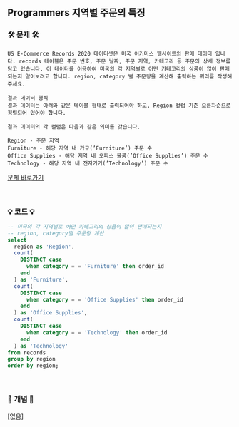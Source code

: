 ## Programmers 지역별 주문의 특징

### 🛠️ 문제 🛠️

```
US E-Commerce Records 2020 데이터셋은 미국 이커머스 웹사이트의 판매 데이터 입니다. records 테이블은 주문 번호, 주문 날짜, 주문 지역, 카테고리 등 주문의 상세 정보를 담고 있습니다. 이 데이터를 이용하여 미국의 각 지역별로 어떤 카테고리의 상품이 많이 판매되는지 알아보려고 합니다. region, category 별 주문량을 계산해 출력하는 쿼리를 작성해주세요.

결과 데이터 형식
결과 데이터는 아래와 같은 테이블 형태로 출력되어야 하고, Region 컬럼 기준 오름차순으로 정렬되어 있어야 합니다.

결과 데이터의 각 컬럼은 다음과 같은 의미를 갖습니다.

Region - 주문 지역
Furniture - 해당 지역 내 가구(’Furniture’) 주문 수
Office Supplies - 해당 지역 내 오피스 물품(’Office Supplies’) 주문 수
Technology - 해당 지역 내 전자기기(’Technology’) 주문 수
```

[문제 바로가기](https://solvesql.com/problems/characteristics-of-orders/)

<br/>

### 💡 코드 💡

```sql
-- 미국의 각 지역별로 어떤 카테고리의 상품이 많이 판매되는지
-- region, category별 주문량 계산
select
  region as 'Region',
  count(
    DISTINCT case
      when category = = 'Furniture' then order_id
    end
  ) as 'Furniture',
  count(
    DISTINCT case
      when category = = 'Office Supplies' then order_id
    end
  ) as 'Office Supplies',
  count(
    DISTINCT case
      when category = = 'Technology' then order_id
    end
  ) as 'Technology'
from records
group by region
order by region;

```

<br/>

### 📙 개념 📙

[없음]
